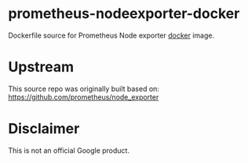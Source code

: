 prometheus-nodeexporter-docker
============

Dockerfile source for Prometheus Node exporter [docker](https://docker.io) image.

# Upstream
This source repo was originally built based on:
https://github.com/prometheus/node_exporter

# Disclaimer
This is not an official Google product.
